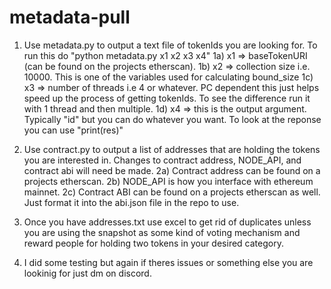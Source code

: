 # metadata-pull
1) Use metadata.py to output a text file of tokenIds you are looking for. To run this do "python metadata.py x1 x2 x3 x4"
    1a) x1 => baseTokenURI (can be found on the projects etherscan). 
    1b) x2 => collection size i.e. 10000. This is one of the variables used for calculating bound_size
    1c) x3 => number of threads i.e 4 or whatever. PC dependent this just helps speed up the process of getting tokenIds. To see the difference run it with 1 thread and then multiple. 
    1d) x4 => this is the output argument. Typically "id" but you can do whatever you want. To look at the reponse you can use "print(res)"

2)  Use contract.py to output a list of addresses that are holding the tokens you are interested in. Changes to contract address, NODE_API, and contract abi will need be made. 
    2a) Contract address can be found on a projects etherscan.
    2b) NODE_API is how you interface with ethereum mainnet.
    2c) Contract ABI can be found on a projects etherscan as well. Just format it into the abi.json file in the repo to use.

3) Once you have addresses.txt use excel to get rid of duplicates unless you are using the snapshot as some kind of voting mechanism and reward people for holding two tokens in your desired category. 

4) I did some testing but again if theres issues or something else you are lookinig for just dm on discord. 
